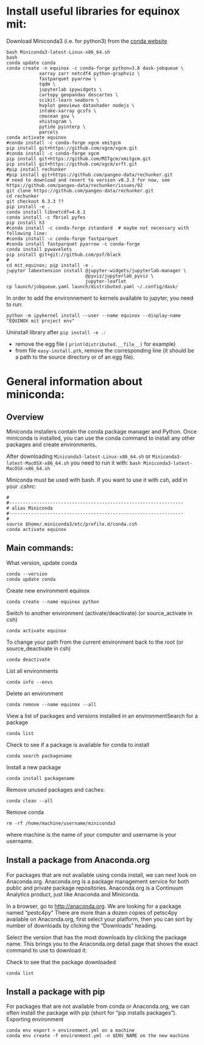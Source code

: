 # Install useful libraries for equinox mit:

Download Miniconda3 (i.e. for python3) from the [conda website](https://conda.io/miniconda.html)
```
bash Miniconda3-latest-Linux-x86_64.sh
bash
conda update conda
conda create -n equinox -c conda-forge python=3.8 dask-jobqueue \
            xarray zarr netcdf4 python-graphviz \
            fastparquet pyarrow \
            tqdm \
            jupyterlab ipywidgets \
            cartopy geopandas descartes \
            scikit-learn seaborn \
            hvplot geoviews datashader nodejs \
            intake-xarray gcsfs \
            cmocean gsw \
            xhistogram \
            pytide pyinterp \
            parcels
conda activate equinox
#conda install -c conda-forge xgcm xmitgcm
pip install git+https://github.com/xgcm/xgcm.git
#conda install -c conda-forge xgcm
pip install git+https://github.com/MITgcm/xmitgcm.git
pip install git+https://github.com/xgcm/xrft.git
#pip install rechunker
#pip install git+https://github.com/pangeo-data/rechunker.git
# need to download and revert to version v0.3.3 for now, see https://github.com/pangeo-data/rechunker/issues/92
git clone https://github.com/pangeo-data/rechunker.git
cd rechunker
git checkout 0.3.3 ??
pip install -e .
conda install libnetcdf=4.6.1
conda install -c fbriol pyfes
pip install h3
#conda install -c conda-forge zstandard  # maybe not necessary with following line:
#conda install -c conda-forge fastparquet
#conda install fastparquet pyarrow -c conda-forge
conda install pywavelets
pip install git+git://github.com/psf/black
#
cd mit_equinox; pip install -e .
jupyter labextension install @jupyter-widgets/jupyterlab-manager \
                             @pyviz/jupyterlab_pyviz \
                             jupyter-leaflet
cp launch/jobqueue.yaml launch/distributed.yaml ~/.config/dask/
```

In order to add the environnement to kernels available to jupyter, you need to run:
```
python -m ipykernel install --user --name equinox --display-name "EQUINOX mit project env"
```

Uninstall library after `pip install -e .`:
- remove the egg file ( `print(distributed.__file__)` for example)
- from file `easy-install.pth`, remove the corresponding line (it should be a path to the source directory or of an egg file).

# General information about miniconda:

## Overview

Miniconda installers contain the conda package manager and Python.
Once miniconda is installed, you can use the conda command to install any other packages and create environments.

After downloading `Miniconda3-latest-Linux-x86_64.sh` or `Miniconda3-latest-MacOSX-x86_64.sh` you need to run it with: `bash Miniconda3-latest-MacOSX-x86_64.sh`

Miniconda must be used with bash. If you want to use it with csh, add in your .cshrc:
```
#
#----------------------------------------------------------------
# alias Miniconda
#----------------------------------------------------------------
#
source $home/.miniconda3/etc/profile.d/conda.csh
conda activate equinox
```

## Main commands:
What version, update conda
```
conda --version
conda update conda
```
Create new environment equinox
```
conda create --name equinox python
```
Switch to another environment (activate/deactivate) (or source_activate in csh)
```
conda activate equinox
```
To change your path from the current environment back to the root (or source_deactivate in csh)
```
conda deactivate
```
List all environments
```
conda info --envs
```
Delete an environment
```
conda remove --name equinox --all
```
View a list of packages and versions installed in an environmentSearch for a package
```
conda list
```
Check to see if a package is available for conda to install
```
conda search packagename
```
Install a new package
```
conda install packagename
```
Remove unused packages and caches:
```
conda clean --all
```
Remove conda
```
rm -rf /home/machine/username/miniconda3
```
where machine is the name of your computer and username is your username.


## Install a package from Anaconda.org

For packages that are not available using conda install, we can next look on Anaconda.org. Anaconda.org is a package management service for both public and private package repositories. Anaconda.org is a Continuum Analytics product, just like Anaconda and Miniconda.

In a browser, go to http://anaconda.org. We are looking for a package named “pestc4py”
There are more than a dozen copies of petsc4py available on Anaconda.org, first select your platform, then you can sort by number of downloads by clicking the “Downloads” heading.

Select the version that has the most downloads by clicking the package name. This brings you to the Anaconda.org detail page that shows the exact command to use to download it:

Check to see that the package downloaded
```
conda list
```

## Install a package with pip

For packages that are not available from conda or Anaconda.org, we can often install the package with pip (short for “pip installs packages”).
Exporting environment

```
conda env export > environment.yml on a machine
conda env create -f environment.yml -n $ENV_NAME on the new machine
```
